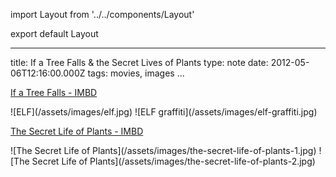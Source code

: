 import Layout from '../../components/Layout'

export default Layout

---

title: If a Tree Falls & the Secret Lives of Plants
type: note
date: 2012-05-06T12:16:00.000Z
tags: movies, images
...

[If a Tree Falls - IMBD](http://www.imdb.com/title/tt1787725/)

<div>
![ELF](/assets/images/elf.jpg)
![ELF graffiti](/assets/images/elf-graffiti.jpg)
</div>

[The Secret Life of Plants - IMBD](http://www.imdb.com/title/tt0078217/)

<div>
![The Secret Life of Plants](/assets/images/the-secret-life-of-plants-1.jpg)
![The Secret Life of Plants](/assets/images/the-secret-life-of-plants-2.jpg)
</div>
